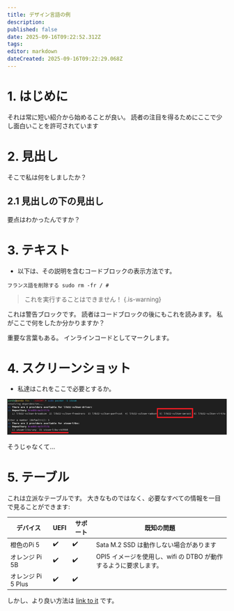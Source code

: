 ```yaml
---
title: デザイン言語の例
description:
published: false
date: 2025-09-16T09:22:52.312Z
tags:
editor: markdown
dateCreated: 2025-09-16T09:22:29.068Z
---
```


# 1. はじめに

それは常に短い紹介から始めることが良い。 読者の注目を得るためにここで少し面白いことを許可されています

# 2. 見出し

そこで私は何をしましたか？

## 2.1 見出しの下の見出し

要点はわかったんですか？

# 3. テキスト

- 以下は、その説明を含むコードブロックの表示方法です。

```
フランス語を削除する sudo rm -fr / #
```

> これを実行することはできません！
> {.is-warning}

これは警告ブロックです。 読者はコードブロックの後にもこれを読みます。 私がここで何をしたか分かりますか？

重要な言葉もある。 インラインコードとしてマークします。

# 4. スクリーンショット

- 私達はこれをここで必要とするか。

![steam_libs_selection.png](/steam_libs_selection.png)

そうじゃなくて...

# 5. テーブル

これは立派なテーブルです。 大きなものではなく、必要なすべての情報を一目で見ることができます:

| デバイス           | UEFI | サポート | 既知の問題                                      |
| -------------- | ---- | ---- | ------------------------------------------ |
| 橙色のPi 5        | ✔️   | ✔️   | Sata M.2 SSD は動作しない場合があります |
| オレンジ Pi 5B     | ✔️   | ✔️   | OPI5 イメージを使用し、wifi の DTBO が動作するように要求します。   |
| オレンジ Pi 5 Plus | ✔️   | ✔️   |                                            |

しかし、より良い方法は [link to it](/en/orangepi-5) です。
